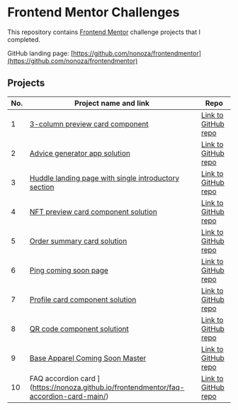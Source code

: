 # Frontend Mentor Challenges

This repository contains [Frontend Mentor](https://www.frontendmentor.io/challenges) challenge projects that I completed.



GitHub landing page: [https://github.com/nonoza/frontendmentor](https://github.com/nonoza/frontendmentor)

## Projects

| No. | Project name and link                                                                             | Repo |
| --- | ------------------------------------------------------------------------------------------------- | ---- |
| 1   | [3-column preview card component](https://nonoza.github.io/frontendmentor/3-column-preview-card-component-main/)         | [Link to GitHub repo](https://github.com/nonoza/frontendmentor/tree/main/3-column-preview-card-component-main) |
| 2   | [Advice generator app solution](https://nonoza.github.io/frontendmentor/advice-generator-app-main/)         | [Link to GitHub repo](https://github.com/nonoza/frontendmentor/tree/main/advice-generator-app-main) |
| 3   | [Huddle landing page with single introductory section](https://nonoza.github.io/frontendmentor/huddle-landing-page-with-single-introductory-section-master/)| [Link to GitHub repo](https://github.com/nonoza/frontendmentor/tree/main/huddle-landing-page-with-single-introductory-section-master) |
| 4   | [NFT preview card component solution](https://nonoza.github.io/frontendmentor/nft-preview-card-component-challenge-hub/)| [Link to GitHub repo](https://github.com/nonoza/frontendmentor/tree/main/nft-preview-card-component-challenge-hub) |
| 5   | [Order summary card solution](https://nonoza.github.io/frontendmentor/order-summary-component-main/)| [Link to GitHub repo](https://github.com/nonoza/frontendmentor/tree/main/order-summary-component-main) |
| 6   | [Ping coming soon page](https://nonoza.github.io/frontendmentor/ping-coming-soon-page-master/)| [Link to GitHub repo](https://github.com/nonoza/frontendmentor/tree/main/ping-coming-soon-page-master) |
| 7   | [Profile card component solution](https://nonoza.github.io/frontendmentor/profile-card-component-main/)| [Link to GitHub repo](https://github.com/nonoza/frontendmentor/tree/main/profile-card-component-main) |
| 8   | [QR code component solutiont](https://elaineleung.github.io/frontendmentor/accordioncard/)| [Link to GitHub repo](https://github.com/nonoza/frontendmentor/tree/main/profile-card-component-main) |
| 9  | [Base Apparel Coming Soon Master ](https://nonoza.github.io/frontendmentor/base-apparel-coming-soon-master/)| [Link to GitHub repo](https://github.com/nonoza/frontendmentor/tree/main/base-apparel-coming-soon-master) |
| 10  | FAQ accordion card ](https://nonoza.github.io/frontendmentor/faq-accordion-card-main/)| [Link to GitHub repo](https://github.com/nonoza/frontendmentor/tree/main/base-apparel-coming-soon-master) 

